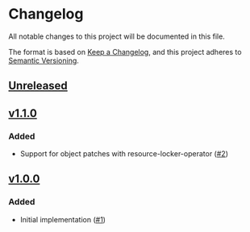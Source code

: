 # Changelog
All notable changes to this project will be documented in this file.

The format is based on [Keep a Changelog](https://keepachangelog.com/en/1.0.0/),
and this project adheres to [Semantic Versioning](https://semver.org/spec/v2.0.0.html).

## [Unreleased]

## [v1.1.0]

### Added

- Support for object patches with resource-locker-operator ([#2])

## [v1.0.0]

### Added

- Initial implementation ([#1])

[Unreleased]: https://github.com/projectsyn/component-adhoc-configurations/compare/v1.1.0...HEAD
[v1.0.0]: https://github.com/projectsyn/component-adhoc-configurations/releases/tag/v1.0.0
[v1.1.0]: https://github.com/projectsyn/component-adhoc-configurations/releases/tag/v1.1.0

[#1]: https://github.com/projectsyn/component-adhoc-configurations/pull/1
[#2]: https://github.com/projectsyn/component-adhoc-configurations/pull/2
